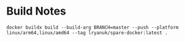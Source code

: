 # Build Notes

```
docker buildx build --build-arg BRANCH=master --push --platform linux/arm64,linux/amd64 --tag lryanuk/spare-docker:latest .
```